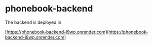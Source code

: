 # phonebook-backend

The backend is deployed in:

[https://phonebook-backend-i9wp.onrender.com](https://phonebook-backend-i9wp.onrender.com)

